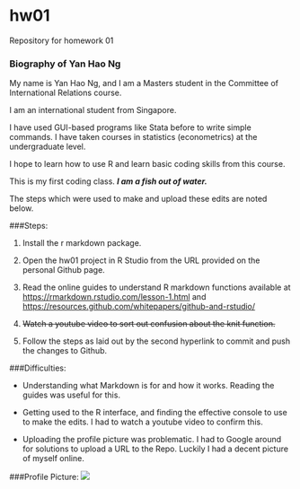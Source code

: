 # hw01
Repository for homework 01

### Biography of Yan Hao Ng

My name is Yan Hao Ng, and I am a Masters student in the Committee of International Relations course. 

I am an international student from Singapore.

I have used GUI-based programs like Stata before to write simple commands. I have taken courses in statistics (econometrics) at the undergraduate level.

I hope to learn how to use R and learn basic coding skills from this course.

This is my first coding class. *__I am a fish out of water.__*

The steps which were used to make and upload these edits are noted below.

###Steps:
1. Install the r markdown package.

2. Open the hw01 project in R Studio from the URL provided on the personal Github page.

3. Read the online guides to understand R markdown functions available at https://rmarkdown.rstudio.com/lesson-1.html and
https://resources.github.com/whitepapers/github-and-rstudio/

4. ~~Watch a youtube video to sort out confusion about the knit function.~~

5. Follow the steps as laid out by the second hyperlink to commit and push the changes to Github.

###Difficulties:

* Understanding what Markdown is for and how it works. Reading the guides was useful for this.

* Getting used to the R interface, and finding the effective console to use to make the edits. I had to watch a youtube video to confirm this.

* Uploading the profile picture was problematic. I had to Google around for solutions to upload a URL to the Repo. Luckily I had a decent picture of myself online.

###Profile Picture:
![](https://user-images.githubusercontent.com/49179752/55525649-8bda6500-5657-11e9-930c-3655143d2e1d.png)
